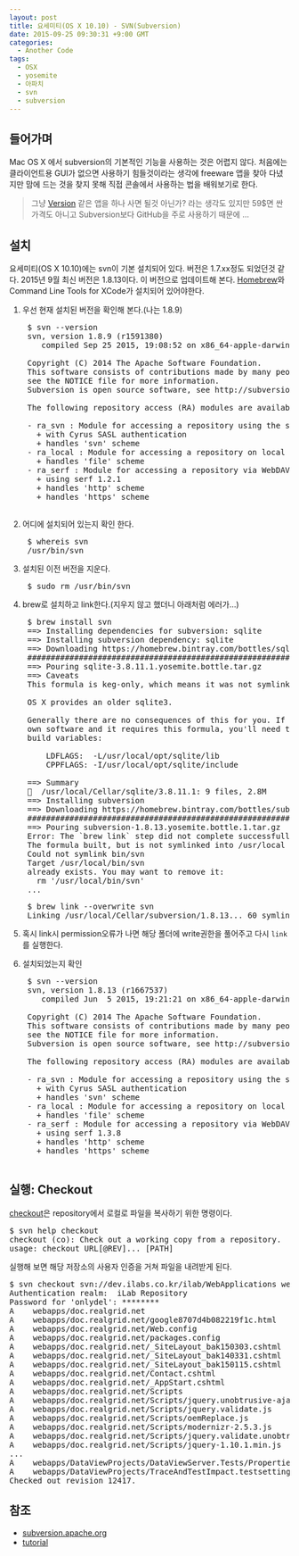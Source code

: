 ```yaml
---
layout: post
title: 요세미티(OS X 10.10) - SVN(Subversion)
date: 2015-09-25 09:30:31 +9:00 GMT
categories:
  - Another Code
tags:
  - OSX
  - yosemite
  - 아파치
  - svn
  - subversion
---
```


## 들어가며

Mac OS X 에서 subversion의 기본적인 기능을 사용하는 것은 어렵지 않다. 처음에는 클라이언트용 GUI가 없으면 사용하기 힘들것이라는 생각에 freeware 앱을 찾아 다녔지만 맘에 드는 것을 찾지 못해 직접 콘솔에서 사용하는 법을 배워보기로 한다.

> 그냥 [Version](http://versionsapp.com) 같은 앱을 하나 사면 될것 아닌가? 라는 생각도 있지만 59$면 싼 가격도 아니고 Subversion보다 GitHub을 주로 사용하기 때문에 ...

## 설치

요세미티(OS X 10.10)에는 svn이 기본 설치되어 있다. 버전은 1.7.xx정도 되었던것 같다. 2015년 9월 최신 버전은 1.8.13이다. 이 버전으로 업데이트해 본다.
[Homebrew](http://brew.sh/)와 Command Line Tools for XCode가 설치되어 있어야한다.

1. 우선 현재 설치된 버전을 확인해 본다.(나는 1.8.9)

    <pre>
    $ svn --version
    svn, version 1.8.9 (r1591380)
       compiled Sep 25 2015, 19:08:52 on x86_64-apple-darwin14.5.0

    Copyright (C) 2014 The Apache Software Foundation.
    This software consists of contributions made by many people;
    see the NOTICE file for more information.
    Subversion is open source software, see http://subversion.apache.org/

    The following repository access (RA) modules are available:

    - ra_svn : Module for accessing a repository using the svn network protocol.
      + with Cyrus SASL authentication
      + handles 'svn' scheme
    - ra_local : Module for accessing a repository on local disk.
      + handles 'file' scheme
    - ra_serf : Module for accessing a repository via WebDAV protocol using serf.
      + using serf 1.2.1
      + handles 'http' scheme
      + handles 'https' scheme
    </pre>

2. 어디에 설치되어 있는지 확인 한다.
    <pre>
    $ whereis svn
    /usr/bin/svn</pre>

3. 설치된 이전 버전을 지운다.

    <pre>
    $ sudo rm /usr/bin/svn</pre>

4. brew로 설치하고 link한다.(지우지 않고 했더니 아래처럼 에러가...)

    <pre>
    $ brew install svn
    ==> Installing dependencies for subversion: sqlite
    ==> Installing subversion dependency: sqlite
    ==> Downloading https://homebrew.bintray.com/bottles/sqlite-3.8.11.1.yosemite.bottle.tar.gz
    ######################################################################## 100.0%
    ==> Pouring sqlite-3.8.11.1.yosemite.bottle.tar.gz
    ==> Caveats
    This formula is keg-only, which means it was not symlinked into /usr/local.

    OS X provides an older sqlite3.

    Generally there are no consequences of this for you. If you build your
    own software and it requires this formula, you'll need to add to your
    build variables:

        LDFLAGS:  -L/usr/local/opt/sqlite/lib
        CPPFLAGS: -I/usr/local/opt/sqlite/include

    ==> Summary
    🍺  /usr/local/Cellar/sqlite/3.8.11.1: 9 files, 2.8M
    ==> Installing subversion
    ==> Downloading https://homebrew.bintray.com/bottles/subversion-1.8.13.yosemite.bottle.1.tar.gz
    ######################################################################## 100.0%
    ==> Pouring subversion-1.8.13.yosemite.bottle.1.tar.gz
    Error: The `brew link` step did not complete successfully
    The formula built, but is not symlinked into /usr/local
    Could not symlink bin/svn
    Target /usr/local/bin/svn
    already exists. You may want to remove it:
      rm '/usr/local/bin/svn'
    ...</pre>

    <pre>
    $ brew link --overwrite svn
    Linking /usr/local/Cellar/subversion/1.8.13... 60 symlinks created</pre>

5. 혹시 link시 permission오류가 나면 해당 폴더에 write권한을 풀어주고 다시 `link`를 실행한다.

6. 설치되었는지 확인

    <pre>
    $ svn --version
    svn, version 1.8.13 (r1667537)
       compiled Jun  5 2015, 19:21:21 on x86_64-apple-darwin14.3.0

    Copyright (C) 2014 The Apache Software Foundation.
    This software consists of contributions made by many people;
    see the NOTICE file for more information.
    Subversion is open source software, see http://subversion.apache.org/

    The following repository access (RA) modules are available:

    - ra_svn : Module for accessing a repository using the svn network protocol.
      + with Cyrus SASL authentication
      + handles 'svn' scheme
    - ra_local : Module for accessing a repository on local disk.
      + handles 'file' scheme
    - ra_serf : Module for accessing a repository via WebDAV protocol using serf.
      + using serf 1.3.8
      + handles 'http' scheme
      + handles 'https' scheme
    </pre>


## 실행: Checkout

[checkout](http://svnbook.red-bean.com/en/1.7/svn.ref.svn.c.checkout.html)은 repository에서 로컬로 파일을 복사하기 위한 명령이다.

<pre>
$ svn help checkout
checkout (co): Check out a working copy from a repository.
usage: checkout URL[@REV]... [PATH]</pre>

실행해 보면 해당 저장소의 사용자 인증을 거쳐 파일을 내려받게 된다.

<pre>
$ svn checkout svn://dev.ilabs.co.kr/ilab/WebApplications webapps
Authentication realm: <svn://dev.ilabs.co.kr:3690> iLab Repository
Password for 'onlydel': ********
A    webapps/doc.realgrid.net
A    webapps/doc.realgrid.net/google8707d4b082219f1c.html
A    webapps/doc.realgrid.net/Web.config
A    webapps/doc.realgrid.net/packages.config
A    webapps/doc.realgrid.net/_SiteLayout_bak150303.cshtml
A    webapps/doc.realgrid.net/_SiteLayout_bak140331.cshtml
A    webapps/doc.realgrid.net/_SiteLayout_bak150115.cshtml
A    webapps/doc.realgrid.net/Contact.cshtml
A    webapps/doc.realgrid.net/_AppStart.cshtml
A    webapps/doc.realgrid.net/Scripts
A    webapps/doc.realgrid.net/Scripts/jquery.unobtrusive-ajax.min.js
A    webapps/doc.realgrid.net/Scripts/jquery.validate.js
A    webapps/doc.realgrid.net/Scripts/oemReplace.js
A    webapps/doc.realgrid.net/Scripts/modernizr-2.5.3.js
A    webapps/doc.realgrid.net/Scripts/jquery.validate.unobtrusive.min.js
A    webapps/doc.realgrid.net/Scripts/jquery-1.10.1.min.js
...
A    webapps/DataViewProjects/DataViewServer.Tests/Properties/AssemblyInfo.cs
A    webapps/DataViewProjects/TraceAndTestImpact.testsettings
Checked out revision 12417.</pre>




## 참조

* [subversion.apache.org](http://subversion.apache.org/)
* [tutorial](http://rubyrobot.org/tutorial/subversion-with-mac-os-x)

